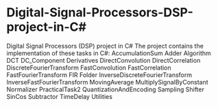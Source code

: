 # Digital-Signal-Processors-DSP-project-in-C#
Digital Signal Processors (DSP) project in C# 
The project contains the implementation of these tasks in C#: 
AccumulationSum
Adder
Algorithm
DCT
DC_Component
Derivatives
DirectConvolution
DirectCorrelation
DiscreteFourierTransform
FastConvolution
FastCorrelation
FastFourierTransform
FIR
Folder
InverseDiscreteFourierTransform
InverseFastFourierTransform
MovingAverage
MultiplySignalByConstant
Normalizer
PracticalTask2
QuantizationAndEncoding
Sampling
Shifter
SinCos
Subtractor
TimeDelay
Utilities
